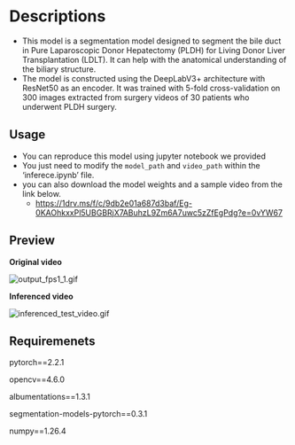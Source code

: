 # Descriptions

- This model is a segmentation model designed to segment the bile duct in Pure Laparoscopic Donor Hepatectomy (PLDH) for Living Donor Liver Transplantation (LDLT). It can help with the anatomical understanding of the biliary structure.
- The model is constructed using the DeepLabV3+ architecture with ResNet50 as an encoder. It was trained with 5-fold cross-validation on 300 images extracted from surgery videos of 30 patients who underwent PLDH surgery.

## Usage

- You can reproduce this model using jupyter notebook we provided
- You just need to modify the `model_path` and `video_path` within the ‘inferece.ipynb’ file.
- you can also download the model weights and a sample video from the link below.
    - https://1drv.ms/f/c/9db2e01a687d3baf/Eg-0KAOhkxxPl5UBGBRjX7ABuhzL9Zm6A7uwc5zZfEgPdg?e=0vYW67

## Preview

**Original video**

![output_fps1_1.gif](https://prod-files-secure.s3.us-west-2.amazonaws.com/1d3c01f1-fefd-4405-a57b-d5baf628540e/7967c888-ceba-428b-a503-b9277ec11bc8/output_fps1_1.gif)

**Inferenced video**

![inferenced_test_video.gif](https://prod-files-secure.s3.us-west-2.amazonaws.com/1d3c01f1-fefd-4405-a57b-d5baf628540e/120763bf-f9c2-42d3-92ab-c36e5b12eaa4/inferenced_test_video.gif)

## Requiremenets

pytorch==2.2.1

opencv==4.6.0

albumentations==1.3.1

segmentation-models-pytorch==0.3.1

numpy==1.26.4